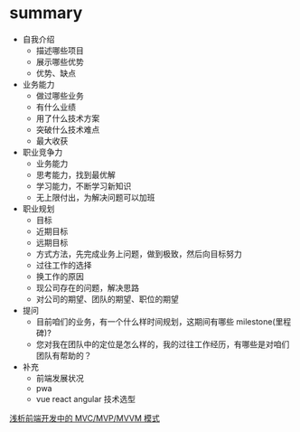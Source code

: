 # summary

- 自我介绍
	+ 描述哪些项目
	+ 展示哪些优势
	+ 优势、缺点
- 业务能力
	+ 做过哪些业务
	+ 有什么业绩
	+ 用了什么技术方案
	+ 突破什么技术难点
	+ 最大收获
- 职业竞争力
	+ 业务能力
	+ 思考能力，找到最优解
	+ 学习能力，不断学习新知识
	+ 无上限付出，为解决问题可以加班
- 职业规划
	+ 目标
	+ 近期目标
	+ 远期目标
	+ 方式方法，先完成业务上问题，做到极致，然后向目标努力
	+ 过往工作的选择
	+ 换工作的原因
	+ 现公司存在的问题，解决思路
	+ 对公司的期望、团队的期望、职位的期望
- 提问
	+ 目前咱们的业务，有一个什么样时间规划，这期间有哪些 milestone(里程碑)?
	+ 您对我在团队中的定位是怎么样的，我的过往工作经历，有哪些是对咱们团队有帮助的？
- 补充
	+ 前端发展状况
	+ pwa
	+ vue react angular 技术选型

[浅析前端开发中的 MVC/MVP/MVVM 模式](https://zhuanlan.zhihu.com/p/27302766)
